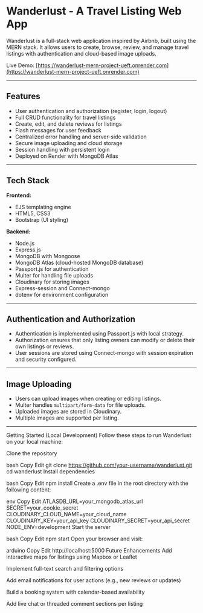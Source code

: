 # Wanderlust - A Travel Listing Web App

Wanderlust is a full-stack web application inspired by Airbnb, built using the MERN stack. It allows users to create, browse, review, and manage travel listings with authentication and cloud-based image uploads.

Live Demo: [https://wanderlust-mern-project-ueft.onrender.com](https://wanderlust-mern-project-ueft.onrender.com)

---

## Features

- User authentication and authorization (register, login, logout)
- Full CRUD functionality for travel listings
- Create, edit, and delete reviews for listings
- Flash messages for user feedback
- Centralized error handling and server-side validation
- Secure image uploading and cloud storage
- Session handling with persistent login
- Deployed on Render with MongoDB Atlas

---

## Tech Stack

**Frontend:**
- EJS templating engine
- HTML5, CSS3
- Bootstrap (UI styling)

**Backend:**
- Node.js
- Express.js
- MongoDB with Mongoose
- MongoDB Atlas (cloud-hosted MongoDB database)
- Passport.js for authentication
- Multer for handling file uploads
- Cloudinary for storing images
- Express-session and Connect-mongo
- dotenv for environment configuration
  

---

## Authentication and Authorization

- Authentication is implemented using Passport.js with local strategy.
- Authorization ensures that only listing owners can modify or delete their own listings or reviews.
- User sessions are stored using Connect-mongo with session expiration and security configured.

---

## Image Uploading

- Users can upload images when creating or editing listings.
- Multer handles `multipart/form-data` for file uploads.
- Uploaded images are stored in Cloudinary.
- Multiple images are supported per listing.

---
Getting Started (Local Development)
Follow these steps to run Wanderlust on your local machine:

Clone the repository

bash
Copy
Edit
git clone https://github.com/your-username/wanderlust.git
cd wanderlust
Install dependencies

bash
Copy
Edit
npm install
Create a .env file in the root directory with the following content:

env
Copy
Edit
ATLASDB_URL=your_mongodb_atlas_url
SECRET=your_cookie_secret
CLOUDINARY_CLOUD_NAME=your_cloud_name
CLOUDINARY_KEY=your_api_key
CLOUDINARY_SECRET=your_api_secret
NODE_ENV=development
Start the server

bash
Copy
Edit
npm start
Open your browser and visit:

arduino
Copy
Edit
http://localhost:5000
Future Enhancements
Add interactive maps for listings using Mapbox or Leaflet

Implement full-text search and filtering options

Add email notifications for user actions (e.g., new reviews or updates)

Build a booking system with calendar-based availability

Add live chat or threaded comment sections per listing


